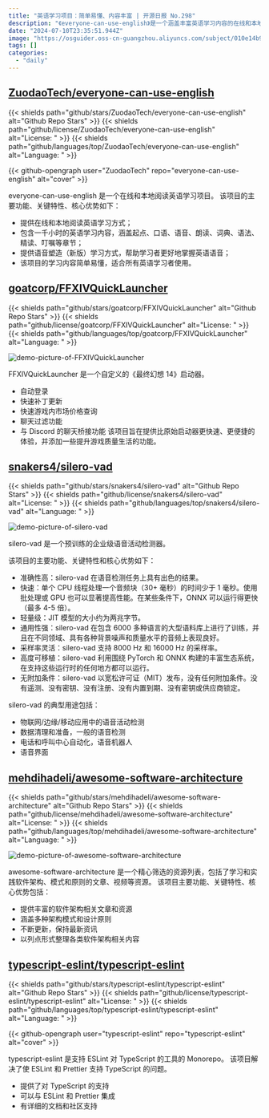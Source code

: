 ```yaml
---
title: "英语学习项目：简单易懂、内容丰富 | 开源日报 No.298"
description: "《everyone-can-use-english》是一个涵盖丰富英语学习内容的在线和本地阅读项目，拥有一千小时的学习内容，包括口语、语音、朗读、词典、语法等多个章节，同时提供语音塑造学习方式，帮助学习者更好地掌握英语语音。内容简单易懂，适合所有英语学习者使用。是提升英语能力的好帮手！"
date: "2024-07-10T23:35:51.944Z"
image: "https://osguider.oss-cn-guangzhou.aliyuncs.com/subject/010e14b9d6476fa55865636a95e2bae4.png"
tags: []
categories:
  - "daily"
---
```


## [ZuodaoTech/everyone-can-use-english](https://github.com/ZuodaoTech/everyone-can-use-english)

{{< shields path="github/stars/ZuodaoTech/everyone-can-use-english" alt="Github Repo Stars" >}} {{< shields path="github/license/ZuodaoTech/everyone-can-use-english" alt="License: " >}} {{< shields path="github/languages/top/ZuodaoTech/everyone-can-use-english" alt="Language: " >}}

{{< github-opengraph user="ZuodaoTech" repo="everyone-can-use-english" alt="cover" >}}

everyone-can-use-english 是一个在线和本地阅读英语学习项目。
该项目的主要功能、关键特性、核心优势如下：

- 提供在线和本地阅读英语学习方式；
- 包含一千小时的英语学习内容，涵盖起点、口语、语音、朗读、词典、语法、精读、叮嘱等章节；
- 提供语音塑造（新版）学习方式，帮助学习者更好地掌握英语语音；
- 该项目的学习内容简单易懂，适合所有英语学习者使用。
  
## [goatcorp/FFXIVQuickLauncher](https://github.com/goatcorp/FFXIVQuickLauncher)

{{< shields path="github/stars/goatcorp/FFXIVQuickLauncher" alt="Github Repo Stars" >}} {{< shields path="github/license/goatcorp/FFXIVQuickLauncher" alt="License: " >}} {{< shields path="github/languages/top/goatcorp/FFXIVQuickLauncher" alt="Language: " >}}

![demo-picture-of-FFXIVQuickLauncher](https://static.osguider.com/subject/github/goatcorp/FFXIVQuickLauncher/61312487c7ee4f751e96f8862dcc95dd.png)

FFXIVQuickLauncher 是一个自定义的《最终幻想 14》启动器。

- 自动登录
- 快速补丁更新
- 快速游戏内市场价格查询
- 聊天过滤功能
- 与 Discord 的聊天桥接功能
该项目旨在提供比原始启动器更快速、更便捷的体验，并添加一些提升游戏质量生活的功能。
  
## [snakers4/silero-vad](https://github.com/snakers4/silero-vad)

{{< shields path="github/stars/snakers4/silero-vad" alt="Github Repo Stars" >}} {{< shields path="github/license/snakers4/silero-vad" alt="License: " >}} {{< shields path="github/languages/top/snakers4/silero-vad" alt="Language: " >}}

![demo-picture-of-silero-vad](https://static.osguider.com/subject/github/snakers4/silero-vad/a32c333a581a0ff35894c022626d0758.png)

silero-vad 是一个预训练的企业级语音活动检测器。

该项目的主要功能、关键特性和核心优势如下：

- 准确性高：silero-vad 在语音检测任务上具有出色的结果。
- 快速：单个 CPU 线程处理一个音频块（30+ 毫秒）的时间少于 1 毫秒。使用批处理或 GPU 也可以显著提高性能。在某些条件下，ONNX 可以运行得更快（最多 4-5 倍）。
- 轻量级：JIT 模型的大小约为两兆字节。
- 通用性强：silero-vad 在包含 6000 多种语言的大型语料库上进行了训练，并且在不同领域、具有各种背景噪声和质量水平的音频上表现良好。
- 采样率灵活：silero-vad 支持 8000 Hz 和 16000 Hz 的采样率。
- 高度可移植：silero-vad 利用围绕 PyTorch 和 ONNX 构建的丰富生态系统，在支持这些运行时的任何地方都可以运行。
- 无附加条件：silero-vad 以宽松许可证（MIT）发布，没有任何附加条件。没有遥测、没有密钥、没有注册、没有内置到期、没有密钥或供应商锁定。

silero-vad 的典型用途包括：

- 物联网/边缘/移动应用中的语音活动检测
- 数据清理和准备，一般的语音检测
- 电话和呼叫中心自动化，语音机器人
- 语音界面
  
## [mehdihadeli/awesome-software-architecture](https://github.com/mehdihadeli/awesome-software-architecture)

{{< shields path="github/stars/mehdihadeli/awesome-software-architecture" alt="Github Repo Stars" >}} {{< shields path="github/license/mehdihadeli/awesome-software-architecture" alt="License: " >}} {{< shields path="github/languages/top/mehdihadeli/awesome-software-architecture" alt="Language: " >}}

![demo-picture-of-awesome-software-architecture](https://static.osguider.com/subject/github/mehdihadeli/awesome-software-architecture/46087b6d1562b3835d948bad19b79e93.png)

awesome-software-architecture 是一个精心筛选的资源列表，包括了学习和实践软件架构、模式和原则的文章、视频等资源。
该项目主要功能、关键特性、核心优势包括：

- 提供丰富的软件架构相关文章和资源
- 涵盖多种架构模式和设计原则
- 不断更新，保持最新资讯
- 以列点形式整理各类软件架构相关内容
  
## [typescript-eslint/typescript-eslint](https://github.com/typescript-eslint/typescript-eslint)

{{< shields path="github/stars/typescript-eslint/typescript-eslint" alt="Github Repo Stars" >}} {{< shields path="github/license/typescript-eslint/typescript-eslint" alt="License: " >}} {{< shields path="github/languages/top/typescript-eslint/typescript-eslint" alt="Language: " >}}

{{< github-opengraph user="typescript-eslint" repo="typescript-eslint" alt="cover" >}}

typescript-eslint 是支持 ESLint 对 TypeScript 的工具的 Monorepo。
该项目解决了使 ESLint 和 Prettier 支持 TypeScript 的问题。

- 提供了对 TypeScript 的支持
- 可以与 ESLint 和 Prettier 集成
- 有详细的文档和社区支持
  
